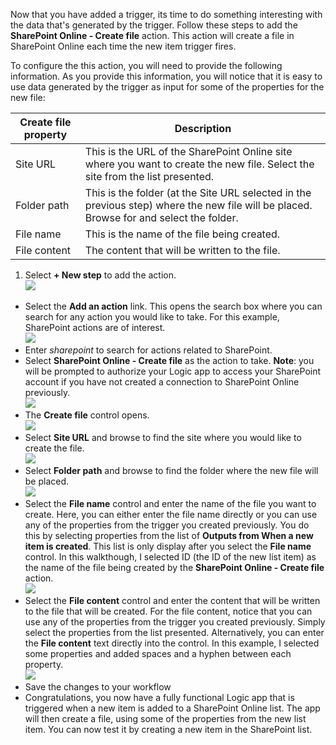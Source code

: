 Now that you have added a trigger, its time to do something interesting with the data that's generated by the trigger. Follow these steps to add the **SharePoint Online - Create file** action. This action will create a file in SharePoint Online each time the new item trigger fires. 

To configure the this action, you will need to provide the following information. As you provide this information, you will notice that it is easy to use data generated by the trigger as input for some of the properties for the new file:

|Create file property|Description|
|---|---|
|Site URL|This is the URL of the SharePoint Online site where you want to create the new file. Select the site from the list presented.|
|Folder path|This is the folder (at the Site URL selected in the previous step) where the new file will be placed. Browse for and select the folder.|
|File name|This is the name of the file being created.|
|File content|The content that will be written to the file.|

1. Select **+ New step** to add the action.  
![](./media/connectors-create-api-sharepointonline/action-1.png)  
- Select the **Add an action** link. This opens the search box where you can search for any action you would like to take. For this example, SharePoint actions are of interest.    
![](./media/connectors-create-api-sharepointonline/action-2.png)    
- Enter *sharepoint* to search for actions related to SharePoint.
- Select **SharePoint Online - Create file** as the action to take.   **Note**: you will be prompted to authorize your Logic app to access your SharePoint account if you have not created a connection to SharePoint Online previously.    
![](./media/connectors-create-api-sharepointonline/action-3.png)    
- The **Create file** control opens.   
![](./media/connectors-create-api-sharepointonline/action-4.png)     
- Select **Site URL** and browse to find the site where you would like to create the file.     
![](./media/connectors-create-api-sharepointonline/action-5.png)  
- Select **Folder path** and browse to find the folder where the new file will be placed.  
![](./media/connectors-create-api-sharepointonline/action-6.png)  
- Select the **File name** control and enter the name of the file you want to create. Here, you can either enter the file name directly or you can use any of the properties from the trigger you created previously. You do this by selecting properties from the list of **Outputs from When a new item is created**. This list is only display after you select the **File name** control. In this walkthough, I selected ID (the ID of the new list item) as the name of the file being created by the **SharePoint Online - Create file** action.    
![](./media/connectors-create-api-sharepointonline/action-7.png)  
- Select the **File content** control and enter the content that will be written to the file that will be created. For the file content, notice that you can use any of the properties from the trigger you created previously. Simply select the properties from the list presented. Alternatively, you can enter the **File content** text directly into the control. In this example, I selected some properties and added spaces and a hyphen between each property.        
![](./media/connectors-create-api-sharepointonline/action-8.png)  
- Save the changes to your workflow  
- Congratulations, you now have a fully functional Logic app that is triggered when a new item is added to a SharePoint Online list. The app will then create a file, using some of the properties from the new list item.  You can now test it by creating a new item in the SharePoint list. 
